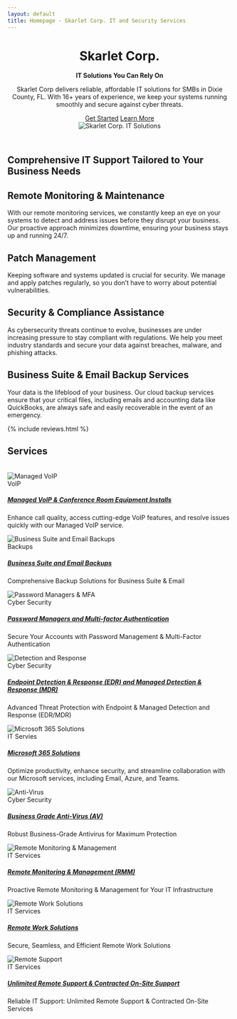 ```yaml
---
layout: default
title: Homepage - Skarlet Corp. IT and Security Services
---
```


<!-- Header-->
<header class="bg-dark py-5">
    <div class="container px-5">
        <div class="row gx-5 align-items-center justify-content-center">
            <div class="col-lg-8 col-xl-7 col-xxl-6">
                <div class="my-5 text-center text-xl-start">
                    <h1 class="display-5 fw-bolder text-white mb-2">Skarlet Corp.</h1>
					<p class="display-5 fw-bolder text-white mb-2"><strong>IT Solutions You Can Rely On</strong></p>
                    <p class="lead fw-normal text-white mb-4">Skarlet Corp delivers reliable, affordable IT solutions for SMBs in Dixie County, FL. With 16+ years of experience, we keep your systems running smoothly and secure against cyber threats.</p>
                    <div class="d-grid gap-3 d-sm-flex justify-content-sm-center justify-content-xl-start">
                        <a class="btn btn-primary btn-lg px-4 me-sm-3" href="#features">Get Started</a>
                        <a class="btn btn-outline-primary btn-lg px-4" href="#services">Learn More</a>
                    </div>
                </div>
            </div>
            <div class="col-xl-5 col-xxl-6 d-none d-xl-block text-center"><img class="img-fluid rounded-3 my-5" src="/img/desk.webp" alt="Skarlet Corp. IT Solutions" /></div>
        </div>
    </div>
</header>
<!-- Features section-->
<section class="py-5" id="features">
    <div class="container px-5 my-5">
        <div class="row gx-5">
            <div class="col-lg-4 mb-5 mb-lg-0"><h2 class="fw-bolder mb-0">Comprehensive IT Support Tailored to Your Business Needs</h2></div>
            <div class="col-lg-8">
                <div class="row gx-5 row-cols-1 row-cols-md-2">
                    <div class="col mb-5 h-100">
                        <div class="feature badge-gradient  text-white rounded-3 mb-3"><i class="bi bi-collection"></i></div>
                        <h2 class="h5">Remote Monitoring & Maintenance</h2>
                        <p class="mb-0">With our remote monitoring services, we constantly keep an eye on your systems to detect and address issues before they disrupt your business. Our proactive approach minimizes downtime, ensuring your business stays up and running 24/7.</p>
                    </div>
                    <div class="col mb-5 h-100">
                        <div class="feature badge-gradient  text-white rounded-3 mb-3"><i class="bi bi-building"></i></div>
                        <h2 class="h5">Patch Management</h2>
                        <p class="mb-0">Keeping software and systems updated is crucial for security. We manage and apply patches regularly, so you don’t have to worry about potential vulnerabilities.</p>
                    </div>
                    <div class="col mb-5 mb-md-0 h-100">
                        <div class="feature badge-gradient  text-white rounded-3 mb-3"><i class="bi bi-toggles2"></i></div>
                        <h2 class="h5">Security & Compliance Assistance</h2>
                        <p class="mb-0">As cybersecurity threats continue to evolve, businesses are under increasing pressure to stay compliant with regulations. We help you meet industry standards and secure your data against breaches, malware, and phishing attacks.</p>
                    </div>
                    <div class="col h-100">
                        <div class="feature badge-gradient  text-white rounded-3 mb-3"><i class="bi bi-toggles2"></i></div>
                        <h2 class="h5">Business Suite & Email Backup Services</h2>
                        <p class="mb-0">Your data is the lifeblood of your business. Our cloud backup services ensure that your critical files, including emails and accounting data like QuickBooks, are always safe and easily recoverable in the event of an emergency.</p>
                    </div>
                </div>
            </div>
        </div>
    </div>
</section>

<!-- Testimonial section-->
<section>
<div class="py-2">
    <div class="container px-2 my-2">
        <div class="row gx-5 justify-content-center">
					{% include reviews.html %}
		</div>
    </div>
</div>
</section>
<!-- Services section-->
<section class="py-5">
    <div class="container px-5 my-5" id="services">
        <div class="row gx-5 justify-content-center">
            <div class="col-lg-8 col-xl-6">
                <div class="text-center" id="Services">
                    <h2 class="fw-bolder">Services</h2>
                    <br>
                </div>
            </div>
        </div>
        <div class="row gx-5">
            <div class="col-lg-4 mb-5">
                <div class="card h-100 shadow border-0">
                    <img class="card-img-top" src="/img/voip.webp" alt="Managed VoIP" />
                    <div class="card-body p-4">
                        <div class="badge badge-gradient rounded-pill mb-2">VoIP</div>
                        <a class="text-decoration-none link-dark stretched-link" href="/services/managed_voip"><h5 class="card-title mb-3">Managed VoIP & Conference Room Equipment Installs</h5></a>
                        <p class="card-text mb-0">Enhance call quality, access cutting-edge VoIP features, and resolve issues quickly with our Managed VoIP service.</p>
                    </div>
                    <div class="card-footer p-4 pt-0 bg-transparent border-top-0">
                        <div class="d-flex align-items-end justify-content-between">
                            <div class="d-flex align-items-center">
                            </div>
                        </div>
                    </div>
                </div>
            </div>
            <div class="col-lg-4 mb-5">
                <div class="card h-100 shadow border-0">
                    <img class="card-img-top" src="/img/backups.webp" alt="Business Suite and Email Backups" />
                    <div class="card-body p-4">
                        <div class="badge badge-gradient  rounded-pill mb-2">Backups</div>
                        <a class="text-decoration-none link-dark stretched-link" href="/services/backup_services"><h5 class="card-title mb-3">Business Suite and Email Backups</h5></a>
                        <p class="card-text mb-0">Comprehensive Backup Solutions for Business Suite & Email</p>
                    </div>
                    <div class="card-footer p-4 pt-0 bg-transparent border-top-0">
                        <div class="d-flex align-items-end justify-content-between">
                            <div class="d-flex align-items-center">
                            </div>
                        </div>
                    </div>
                </div>
            </div>
            <div class="col-lg-4 mb-5">
                <div class="card h-100 shadow border-0">
                    <img class="card-img-top" src="/img/password.webp" alt="Password Managers & MFA" />
                    <div class="card-body p-4">
                        <div class="badge badge-gradient  rounded-pill mb-2">Cyber Security</div>
                        <a class="text-decoration-none link-dark stretched-link" href="/services/cyber_security_services"><h5 class="card-title mb-3">Password Managers and Multi-factor Authentication</h5></a>
                        <p class="card-text mb-0">Secure Your Accounts with Password Management & Multi-Factor Authentication</p>
                    </div>
                    <div class="card-footer p-4 pt-0 bg-transparent border-top-0">
                        <div class="d-flex align-items-end justify-content-between">
                            <div class="d-flex align-items-center">
                            </div>
                        </div>
                    </div>
                </div>
            </div>
        </div>
        <div class="row gx-5">
            <div class="col-lg-4 mb-5">
                <div class="card h-100 shadow border-0">
                    <img class="card-img-top" src="/img/techy_girl.webp" alt="Detection and Response" />
                    <div class="card-body p-4">
                        <div class="badge badge-gradient  rounded-pill mb-2">Cyber Security</div>
                        <a class="text-decoration-none link-dark stretched-link" href="/services/cyber_security_services"><h5 class="card-title mb-3">Endpoint Detection & Response (EDR) and Managed Detection & Response (MDR)</h5></a>
                        <p class="card-text mb-0">Advanced Threat Protection with Endpoint & Managed Detection and Response (EDR/MDR)</p>
                    </div>
                    <div class="card-footer p-4 pt-0 bg-transparent border-top-0">
                        <div class="d-flex align-items-end justify-content-between">
                            <div class="d-flex align-items-center">
                            </div>
                        </div>
                    </div>
                </div>
            </div>
            <div class="col-lg-4 mb-5">
                <div class="card h-100 shadow border-0">
                    <img class="card-img-top" src="/img/microsoft.webp" alt="Microsoft 365 Solutions" />
                    <div class="card-body p-4">
                        <div class="badge badge-gradient  rounded-pill mb-2">IT Servies</div>
                        <a class="text-decoration-none link-dark stretched-link" href="/services/it_services"><h5 class="card-title mb-3">Microsoft 365 Solutions</h5></a>
                        <p class="card-text mb-0">Optimize productivity, enhance security, and streamline collaboration with our Microsoft services, including Email, Azure, and Teams.</p>
                    </div>
                    <div class="card-footer p-4 pt-0 bg-transparent border-top-0">
                        <div class="d-flex align-items-end justify-content-between">
                            <div class="d-flex align-items-center">
                            </div>
                        </div>
                    </div>
                </div>
            </div>
            <div class="col-lg-4 mb-5">
                <div class="card h-100 shadow border-0">
                    <img class="card-img-top" src="/img/virus.webp" alt="Anti-Virus" />
                    <div class="card-body p-4">
                        <div class="badge badge-gradient  rounded-pill mb-2">Cyber Security</div>
                        <a class="text-decoration-none link-dark stretched-link" href="/services/cyber_security_services"><h5 class="card-title mb-3">Business Grade Anti-Virus (AV)</h5></a>
                        <p class="card-text mb-0">Robust Business-Grade Antivirus for Maximum Protection</p>
                    </div>
                    <div class="card-footer p-4 pt-0 bg-transparent border-top-0">
                        <div class="d-flex align-items-end justify-content-between">
                            <div class="d-flex align-items-center">
                            </div>
                        </div>
                    </div>
                </div>
            </div>
        </div>
        <div class="row gx-5">
            <div class="col-lg-4 mb-5">
                <div class="card h-100 shadow border-0">
                    <img class="card-img-top" src="/img/field-engineer.webp" alt="Remote Monitoring & Management" />
                    <div class="card-body p-4">
                        <div class="badge badge-gradient  rounded-pill mb-2">IT Services</div>
                        <a class="text-decoration-none link-dark stretched-link" href="/services/it_services"><h5 class="card-title mb-3">Remote Monitoring & Management (RMM)</h5></a>
                        <p class="card-text mb-0">Proactive Remote Monitoring & Management for Your IT Infrastructure</p>
                    </div>
                    <div class="card-footer p-4 pt-0 bg-transparent border-top-0">
                        <div class="d-flex align-items-end justify-content-between">
                            <div class="d-flex align-items-center">
                            </div>
                        </div>
                    </div>
                </div>
            </div>
            <div class="col-lg-4 mb-5">
                <div class="card h-100 shadow border-0">
                    <img class="card-img-top" src="/img/remote_worker.webp" alt="Remote Work Solutions" />
                    <div class="card-body p-4">
                        <div class="badge badge-gradient  rounded-pill mb-2">IT Services</div>
                        <a class="text-decoration-none link-dark stretched-link" href="/services/it_services"><h5 class="card-title mb-3">Remote Work Solutions</h5></a>
                        <p class="card-text mb-0">Secure, Seamless, and Efficient Remote Work Solutions</p>
                    </div>
                    <div class="card-footer p-4 pt-0 bg-transparent border-top-0">
                        <div class="d-flex align-items-end justify-content-between">
                            <div class="d-flex align-items-center">
                            </div>
                        </div>
                    </div>
                </div>
            </div>
            <div class="col-lg-4 mb-5">
                <div class="card h-100 shadow border-0">
                    <img class="card-img-top" src="/img/remote_support.webp" alt="Remote Support" />
                    <div class="card-body p-4">
                        <div class="badge badge-gradient  rounded-pill mb-2">IT Services</div>
                        <a class="text-decoration-none link-dark stretched-link" href="/services/it_services"><h5 class="card-title mb-3">Unlimited Remote Support & Contracted On-Site Support</h5></a>
                        <p class="card-text mb-0">Reliable IT Support: Unlimited Remote Support & Contracted On-Site Services</p>
                    </div>
                    <div class="card-footer p-4 pt-0 bg-transparent border-top-0">
                        <div class="d-flex align-items-end justify-content-between">
                            <div class="d-flex align-items-center">
                            </div>
                        </div>
                    </div>
                </div>
            </div>
        </div>
	</div>
</section>